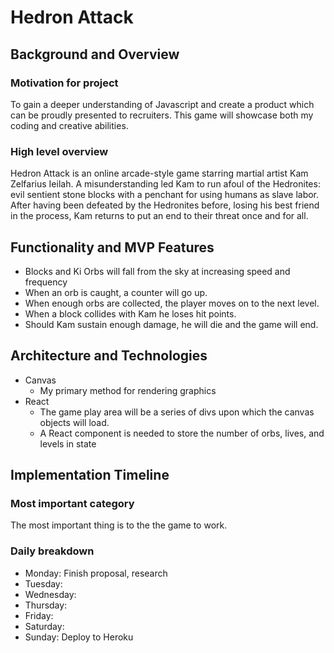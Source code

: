 # Hedron Attack
## Background and Overview

### Motivation for project

To gain a deeper understanding of Javascript and create a product which can be proudly presented to recruiters.  This game will showcase both my coding and creative abilities.

### High level overview

Hedron Attack is an online arcade-style game starring martial artist Kam Zelfarius Ieilah.  A misunderstanding led Kam to run afoul of the Hedronites: evil sentient stone blocks with a penchant for using humans as slave labor.  After having been defeated by the Hedronites before, losing his best friend in the process, Kam returns to put an end to their threat once and for all.  


## Functionality and MVP Features
*  Blocks and Ki Orbs will fall from the sky at increasing speed and frequency
*  When an orb is caught, a counter will go up. 
*  When enough orbs are collected, the player moves on to the next level.
*  When a block collides with Kam he loses hit points.
*  Should Kam sustain enough damage, he will die and the game will end.
## Architecture and Technologies
* Canvas
    *  My primary method for rendering graphics
* React
     * The game play area will be a series of divs upon which the canvas objects will load.  
     * A React component is needed to store the number of orbs, lives, and levels in state
    
## Implementation Timeline
### Most important category

The most important thing is to the the game to work.  

### Daily breakdown
*  Monday:  Finish proposal, research 
*  Tuesday:
*  Wednesday:
*  Thursday:
*  Friday:
*  Saturday:
*  Sunday: Deploy to Heroku

